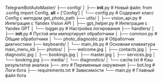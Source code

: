 TelegramBotAutoMaster/
├── config/
│   ├── __init__.py          # Новый файл: from .config import Config, __all__ = ['Config']
│   └── config.py            # Содержит класс Config с методом get_photo_path
├── utils/
│   ├── vision_api.py        # Интеграция с Yandex Vision API
│   ├── gpt_helper.py        # Интеграция с Yandex GPT
│   └── logger.py            # Настройка логирования
├── handlers/
│   ├── __init__.py          # Пустой или импортирует обработчики
│   ├── common.py            # Общие обработчики
│   └── photo_diagnostic.py  # Обработчик диагностики
├── keyboards/
│   └── main_kb.py           # Основная клавиатура main_menu_kb
├── photos/
│   ├── welcome.jpg
│   ├── contacts.jpg
│   ├── diagnostic.jpg
│   ├── bookings.jpg
│   ├── master.jpg
│   ├── services.jpg
│   └── booking.jpg
├── media/
│   └── diagnostics/
│       └── cache.txt        # Кэш результатов анализа
├── .env                     # Переменные окружения
├── bot.log                  # Логи бота
├── requirements.txt         # Зависимости
└── main.py                  # Главный файл бота